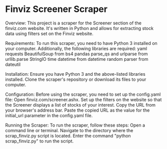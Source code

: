 Finviz Screener Scraper
========================

Overview:
	This project is a scraper for the Screener section of the finviz.com website. It's written in Python and allows for extracting stock data using filters set on the Finviz website.

Requirements:
	To run this scraper, you need to have Python 3 installed on your computer.
	Additionally, the following libraries are required:
		yaml
		requests
		BeautifulSoup from bs4
		pandas
		parse_qs and urlparse from urllib.parse
		StringIO
		time
		datetime from datetime
		random
		parser from dateutil

Installation:
	Ensure you have Python 3 and the above-listed libraries installed.
	Clone the scraper's repository or download its files to your computer.

Configuration:
	Before using the scraper, you need to set up the config.yaml file:
		Open finviz.com/screener.ashx.
		Set up the filters on the website so that the Screener displays a list of stocks of your interest.
		Copy the URL from your browser's address bar.
		Paste the copied URL as the value for the initial_url parameter in the config.yaml file.

Running the Scraper:
	To run the scraper, follow these steps:
		Open a command line or terminal.
		Navigate to the directory where the scrap_finviz.py script is located.
		Enter the command "python scrap_finviz.py" to run the script.